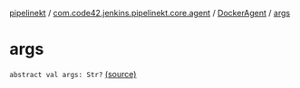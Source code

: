 [pipelinekt](../../index.md) / [com.code42.jenkins.pipelinekt.core.agent](../index.md) / [DockerAgent](index.md) / [args](./args.md)

# args

`abstract val args: Str?` [(source)](https://github.com/code42/pipelinekt/tree/master/core/src/main/kotlin/com/code42/jenkins/pipelinekt/core/agent/DockerAgent.kt#L8)